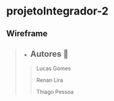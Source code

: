 # projetoIntegrador-2

## Wireframe

> - ## Autores 🧑
> > Lucas Gomes
> >
> > Renan Lira
> >
> > Thiago Pessoa